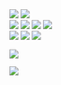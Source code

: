 <img src ="https://capsule-render.vercel.app/api?type=rect&color=0:EEFF00,100:89cff0&height=100&section=header&text=%20wonsungjin%20&fontSize=145&fontColor=ffffff&fontAlign=30&fontAlignY=65&desc=GitHub&descAlign=90&descAlignY=75&descSize=30&textBg=false&animation=fadeIn">
<a href="https://hits.seeyoufarm.com"><img src="https://hits.seeyoufarm.com/api/count/incr/badge.svg?url=https%3A%2F%2Fgithub.com%2Fgjbae1212%2Fhit-counter&count_bg=%23DA0008&title_bg=%23555555&icon=keybase.svg&icon_color=%23FFFFFF&title=Watches&edge_flat=true"/></a>

<div align="left">
   <img src="https://img.shields.io/badge/C%23-865983?style=for-the-badge&logo=Csharp&logoColor=white" />
   <img src="https://img.shields.io/badge/C++-7C9E72?style=for-the-badge&logo=C%2B%2B&logoColor=white" />
   <img src="https://img.shields.io/badge/python-510BCE?style=for-the-badge&logo=Python&logoColor=white" />
   <img src="https://img.shields.io/badge/java-0345E1?style=for-the-badge&logo=javascript&logoColor=white" />
   <!--<img src="https://img.shields.io/badge/C-B28FC2?style=for-the-badge&logo=C&logoColor=white" />-->
</br>
  <img src="https://img.shields.io/badge/UNREAL-CB4010?style=for-the-badge&logo=UNREALENGINE&logoColor=white" />
  <img src="https://img.shields.io/badge/GODOT-A5E010?style=for-the-badge&logo=godotengine&logoColor=white" />
  <img src="https://img.shields.io/badge/UNITY-126953?style=for-the-badge&logo=UNITY&logoColor=white" />

 ![](./profile-3d-contrib/profile-green-animate.svg)
 
</div>
<div aling="left">
<!--<img src="https://github-readme-stats.vercel.app/api/top-langs/?username=wonsungjin&layout=compact"><br><br>-->
<img src="https://github-readme-stats.vercel.app/api?username=wonsungjin&show_icons=true">
</div>
